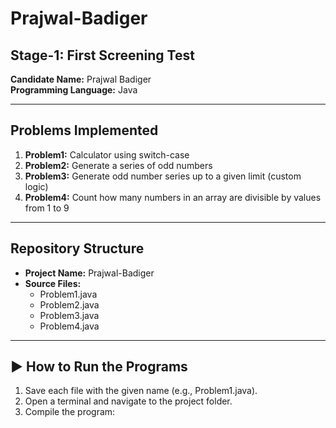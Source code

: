 # Prajwal-Badiger  

##  Stage-1: First Screening Test  

**Candidate Name:** Prajwal Badiger  
**Programming Language:** Java  

---

##  Problems Implemented  
1. **Problem1:** Calculator using switch-case  
2. **Problem2:** Generate a series of odd numbers  
3. **Problem3:** Generate odd number series up to a given limit (custom logic)  
4. **Problem4:** Count how many numbers in an array are divisible by values from 1 to 9  

---

##  Repository Structure  
- **Project Name:** Prajwal-Badiger  
- **Source Files:**  
  - Problem1.java  
  - Problem2.java  
  - Problem3.java  
  - Problem4.java  

---

## ▶️ How to Run the Programs  
1. Save each file with the given name (e.g., Problem1.java).  
2. Open a terminal and navigate to the project folder.  
3. Compile the program:  
